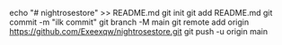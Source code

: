 echo "# nightrosestore" >> README.md 
git init 
git add README.md 
git commit -m "ilk commit" 
git branch -M main 
git remote add origin https://github.com/Exeexqw/nightrosestore.git
 git push -u origin main
